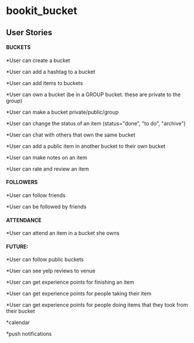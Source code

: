 bookit_bucket
=============

## User Stories

#### BUCKETS
*User can create a bucket

*User can add a hashtag to a bucket

*User can add items to buckets

*User can own a bucket (be in a GROUP bucket. these are private to the group)

*User can make a bucket private/public/group

*User can change the status of an item (status="done", "to do", "archive")

*User can chat with others that own the same bucket

*User can add a public item in another bucket to their own bucket

*User can make notes on an item

*User can rate and review an item

#### FOLLOWERS
*User can follow friends

*User can be followed by friends

#### ATTENDANCE
*User can attend an item in a bucket she owns

#### FUTURE:
*User can follow public buckets

*User can see yelp reviews to venue

*User can get experience points for finishing an item

*User can get experience points for people taking their item

*User can get experience points for people doing items that they took from their bucket

*calendar

*push notifications

